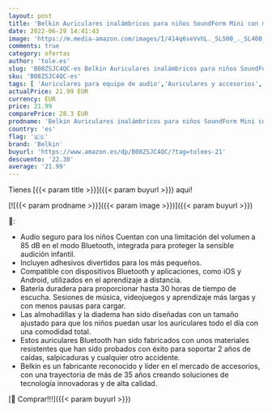 ```yaml
---
layout: post
title: 'Belkin Auriculares inalámbricos para niños SoundForm Mini con micrófono  Cascos supraaurales para la enseñanza en línea  la Escuela y Viajar  compatibles con iPhone  iPad  Galaxy y Otros  Azules'
date: 2022-06-29 14:41:43
image: 'https://m.media-amazon.com/images/I/414q6seVvhL._SL500_._SL400_.jpg'
comments: true
category: ofertas
author: 'tole.es'
slug: 'B08ZSJC4QC-es Belkin Auriculares inalámbricos para niños SoundForm Mini...'
sku: 'B08ZSJC4QC-es'
tags: [ 'Auriculares para equipo de audio','Auriculares y accesorios','Electrónica','belkin','ipad','iphone','🇪🇸', ]
actualPrice: 21.99 EUR
currency: EUR
price: 21.99
comparePrice: 28.3 EUR
prodname: 'Belkin Auriculares inalámbricos para niños SoundForm Mini con micrófono  Cascos supraaurales para la enseñanza en línea  la Escuela y Viajar  compatibles con iPhone  iPad  Galaxy y Otros  Azules'
country: 'es'
flag: '🇪🇸'
brand: 'Belkin'
buyurl: 'https://www.amazon.es/dp/B08ZSJC4QC/?tag=tolees-21'
descuento: '22.30'
average: '21.99'
---
```


Tienes [{{< param title >}}]({{< param buyurl >}}) aqui!

[![{{< param prodname >}}]({{< param image >}})]({{< param buyurl >}})

🔎:

- Audio seguro para los niños Cuentan con una limitación del volumen a 85 dB en el modo Bluetooth, integrada para proteger la sensible audición infantil.
- Incluyen adhesivos divertidos para los más pequeños.
- Compatible con dispositivos Bluetooth y aplicaciones, como iOS y Android, utilizados en el aprendizaje a distancia.
- Batería duradera para proporcionar hasta 30 horas de tiempo de escucha. Sesiones de música, videojuegos y aprendizaje más largas y con menos pausas para cargar.
- Las almohadillas y la diadema han sido diseñadas con un tamaño ajustado para que los niños puedan usar los auriculares todo el día con una comodidad total.
- Estos auriculares Bluetooth han sido fabricados con unos materiales resistentes que han sido probados con éxito para soportar 2 años de caídas, salpicaduras y cualquier otro accidente.
- Belkin es un fabricante reconocido y líder en el mercado de accesorios, con una trayectoria de más de 35 años creando soluciones de tecnología innovadoras y de alta calidad.

[🛒 Comprar!!!]({{< param buyurl >}})
